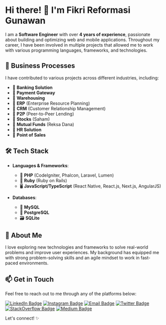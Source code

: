 # Hi there! 👋 I'm Fikri Reformasi Gunawan

I am a **Software Engineer** with over **4 years of experience**, passionate about building and optimizing web and mobile applications. Throughout my career, I have been involved in multiple projects that allowed me to work with various programming languages, frameworks, and technologies.

## 🏢 Business Processes

I have contributed to various projects across different industries, including:

- 🏢 **Banking Solution**
- 🏢 **Payment Gateway**
- 🏢 **Warehousing**
- 🏢 **ERP** (Enterprise Resource Planning)
- 🏢 **CRM** (Customer Relationship Management)
- 🏢 **P2P** (Peer-to-Peer Lending)
- 🏢 **Stocks** (Saham)
- 🏢 **Mutual Funds** (Reksa Dana)
- 🏢 **HR Solution**
- 🏢 **Point of Sales**

## 🛠️ Tech Stack

- **Languages & Frameworks**:
  - 🐘 **PHP** (CodeIgniter, Phalcon, Laravel, Lumen)
  - 💎 **Ruby** (Ruby on Rails)
  - 🖥️ **JavaScript/TypeScript** (React Native, React.js, Next.js, AngularJS)

- **Databases**:
  - 💾 **MySQL**
  - 🐘 **PostgreSQL**
  - 🗃️ **SQLite**

## 🌱 About Me

I love exploring new technologies and frameworks to solve real-world problems and improve user experiences. My background has equipped me with strong problem-solving skills and an agile mindset to work in fast-paced environments.

## 📫 Get in Touch

Feel free to reach out to me through any of the platforms below:

[![LinkedIn Badge](https://img.shields.io/badge/-LinkedIn-blue?style=flat-square&logo=Linkedin&logoColor=white&link=https://www.linkedin.com/in/fikri-reformasi-gunawan-364842193/)](https://www.linkedin.com/in/fikri-reformasi-gunawan-364842193/) 
[![Instagram Badge](https://img.shields.io/badge/-Instagram-E4405F?style=flat-square&logo=Instagram&logoColor=white&link=https://www.instagram.com/reformasi.js/)](https://www.instagram.com/reformasi.js/) 
[![Email Badge](https://img.shields.io/badge/Email-D14836?style=flat-square&logo=Gmail&logoColor=white&link=mailto:fikrireformasig@gmail.com)](mailto:fikrireformasig@gmail.com) 
[![Twitter Badge](https://img.shields.io/badge/-Twitter-1DA1F2?style=flat-square&logo=Twitter&logoColor=white&link=https://twitter.com/holysix7)](https://twitter.com/holysix7) 
[![StackOverflow Badge](https://img.shields.io/badge/-StackOverflow-F58025?style=flat-square&logo=StackOverflow&logoColor=white&link=https://stackoverflow.com/users/14899052/holysix)](https://stackoverflow.com/users/14899052/holysix) 
[![Medium Badge](https://img.shields.io/badge/-Medium-black?style=flat-square&logo=Medium&logoColor=white&link=https://medium.com/@fikrireformasig)](https://medium.com/@fikrireformasig)

Let's connect! ✨
